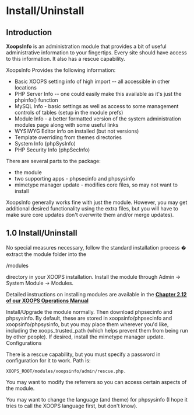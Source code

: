 # Install/Uninstall

## Introduction

**XoopsInfo** is an administration module that provides a bit of useful administrative information to your fingertips. Every site should have access to this information. It also has a rescue capability.

XoopsInfo Provides the following information:

* Basic XOOPS setting info of high import -- all accessible in other locations
* PHP Server Info -- one could easily make this available as it's just the phpinfo\(\) function
* MySQL Info - basic settings as well as access to some management controls of tables \(setup in the module prefs\)
* Module Info - a better formatted version of the system administration modules page along with some useful links
* WYSIWYG Editor info on installed \(but not versions\)
* Template overriding from themes directories
* System Info \(phpSysInfo\)
* PHP Security Info \(phpSecInfo\)

There are several parts to the package:

* the module
* two supporting apps - phpsecinfo and phpsysinfo
* mimetype manager update - modifies core files, so may not want to install

XoopsInfo generally works fine with just the module. However, you may get additional desired functionality using the extra files, but you will have to make sure core updates don't overwrite them and/or merge updates\).

## 1.0 Install/Uninstall

No special measures necessary, follow the standard installation process � extract the module folder into the

/modules

directory in your XOOPS installation. Install the module through Admin -&gt; System Module -&gt; Modules.

Detailed instructions on installing modules are available in the [**Chapter 2.12 of our XOOPS Operations Manual**](https://www.gitbook.com/book/xoops/xoops-operations-guide/)

Install/Upgrade the module normally. Then download phpsecinfo and phpsysinfo. By default, these are stored in xoopsinfo/phpsecinfo and xoopsinfo/phpsysinfo, but you may place them wherever you'd like, including the xoops\_trusted\_path \(which helps prevent them from being run by other people\). If desired, install the mimetype manager update. Configurations

There is a rescue capability, but you must specify a password in configuration for it to work. Path is:

```text
XOOPS_ROOT/modules/xoopsinfo/admin/rescue.php.
```

You may want to modify the referrers so you can access certain aspects of the module.

You may want to change the language \(and theme\) for phpsysinfo \(I hope it tries to call the XOOPS language first, but don't know\).

